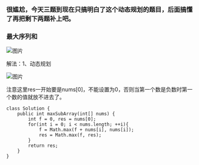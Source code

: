 ### 很尴尬，今天三题到现在只搞明白了这个动态规划的题目，后面搞懂了再把剩下两题补上吧。

### 最大序列和

![图片](https://uploader.shimo.im/f/mG1A1U0xYkkL3Tq2.png!thumbnail?fileGuid=HPHT9PcKDR3gWJTx)

解法：1、动态规划

![图片](https://uploader.shimo.im/f/BwgJMtuipks5c3Y8.png!thumbnail?fileGuid=HPHT9PcKDR3gWJTx)

注意这里res一开始要是nums[0]，不能设置为0，否则当第一个数是负数时第一个数的值就放不进去了。

```plain
class Solution {
    public int maxSubArray(int[] nums) {
        int f = 0, res = nums[0];
        for(int i = 0; i < nums.length; ++i){
            f = Math.max(f + nums[i], nums[i]);
            res = Math.max(f, res);
        }
        return res;
    }
}
```
